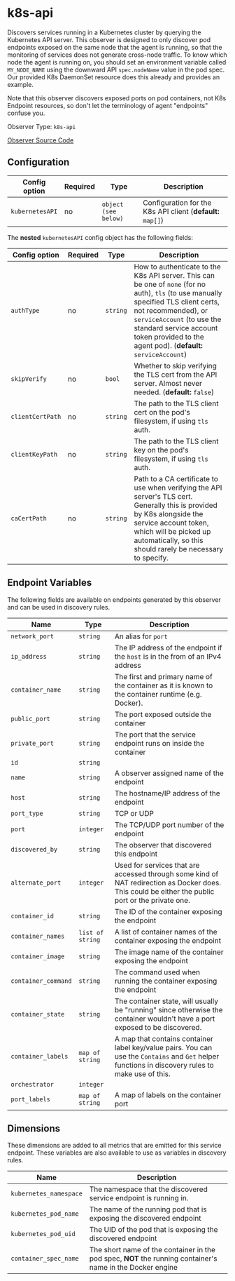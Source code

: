 <!--- GENERATED BY gomplate from scripts/docs/observer-page.md.tmpl --->

# k8s-api

 Discovers services running in a Kubernetes cluster by
querying the Kubernetes API server.  This observer is designed to only
discover pod endpoints exposed on the same node that the agent is running,
so that the monitoring of services does not generate cross-node traffic.  To
know which node the agent is running on, you should set an environment
variable called `MY_NODE_NAME` using the downward API `spec.nodeName` value
in the pod spec.  Our provided K8s DaemonSet resource does this already and
provides an example.

Note that this observer discovers exposed ports on pod containers, not K8s
Endpoint resources, so don't let the terminology of agent "endpoints"
confuse you.


Observer Type: `k8s-api`

[Observer Source Code](https://github.com/signalfx/signalfx-agent/tree/master/internal/observers/kubernetes)

## Configuration

| Config option | Required | Type | Description |
| --- | --- | --- | --- |
| `kubernetesAPI` | no | `object (see below)` | Configuration for the K8s API client (**default:** `map[]`) |


The **nested** `kubernetesAPI` config object has the following fields:

| Config option | Required | Type | Description |
| --- | --- | --- | --- |
| `authType` | no | `string` | How to authenticate to the K8s API server.  This can be one of `none` (for no auth), `tls` (to use manually specified TLS client certs, not recommended), or `serviceAccount` (to use the standard service account token provided to the agent pod). (**default:** `serviceAccount`) |
| `skipVerify` | no | `bool` | Whether to skip verifying the TLS cert from the API server.  Almost never needed. (**default:** `false`) |
| `clientCertPath` | no | `string` | The path to the TLS client cert on the pod's filesystem, if using `tls` auth. |
| `clientKeyPath` | no | `string` | The path to the TLS client key on the pod's filesystem, if using `tls` auth. |
| `caCertPath` | no | `string` | Path to a CA certificate to use when verifying the API server's TLS cert.  Generally this is provided by K8s alongside the service account token, which will be picked up automatically, so this should rarely be necessary to specify. |


<!--- This is pretty ugly all this repetition, but some config has nesting to three layers.  Would probably be better to flatten them before rendering or use a template engine with partials. --->


## Endpoint Variables

The following fields are available on endpoints generated by this observer and
can be used in discovery rules.

| Name | Type | Description |
| ---  | ---  | ---         |
| `network_port` | `string` | An alias for `port` |
| `ip_address` | `string` | The IP address of the endpoint if the `host` is in the from of an IPv4 address |
| `container_name` | `string` | The first and primary name of the container as it is known to the container runtime (e.g. Docker). |
| `public_port` | `string` | The port exposed outside the container |
| `private_port` | `string` | The port that the service endpoint runs on inside the container |
| `id` | `string` |  |
| `name` | `string` | A observer assigned name of the endpoint |
| `host` | `string` | The hostname/IP address of the endpoint |
| `port_type` | `string` | TCP or UDP |
| `port` | `integer` | The TCP/UDP port number of the endpoint |
| `discovered_by` | `string` | The observer that discovered this endpoint |
| `alternate_port` | `integer` | Used for services that are accessed through some kind of NAT redirection as Docker does.  This could be either the public port or the private one. |
| `container_id` | `string` | The ID of the container exposing the endpoint |
| `container_names` | `list of string` | A list of container names of the container exposing the endpoint |
| `container_image` | `string` | The image name of the container exposing the endpoint |
| `container_command` | `string` | The command used when running the container exposing the endpoint |
| `container_state` | `string` | The container state, will usually be "running" since otherwise the container wouldn't have a port exposed to be discovered. |
| `container_labels` | `map of string` | A map that contains container label key/value pairs.  You can use the `Contains` and `Get` helper functions in discovery rules to make use of this. |
| `orchestrator` | `integer` |  |
| `port_labels` | `map of string` | A map of labels on the container port |

## Dimensions

These dimensions are added to all metrics that are emitted for this service
endpoint.  These variables are also available to use as variables in discovery
rules.

| Name | Description |
| ---  | ---         |
| `kubernetes_namespace` | The namespace that the discovered service endpoint is running in. |
| `kubernetes_pod_name` | The name of the running pod that is exposing the discovered endpoint |
| `kubernetes_pod_uid` | The UID of the pod that is exposing the discovered endpoint |
| `container_spec_name` | The short name of the container in the pod spec, **NOT** the running container's name in the Docker engine |


